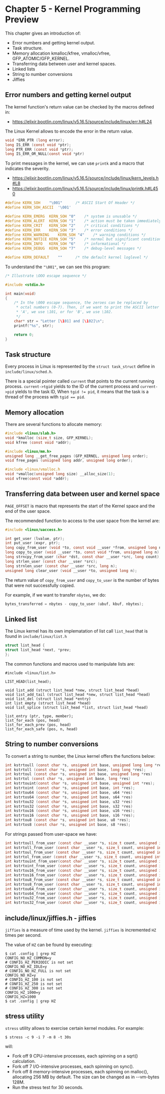 
# Chapter 5 - Kernel Programming Preview

This chapter gives an introduction of:

- Error numbers and getting kernel output.
- Task structure.
- Memory allocation kmalloc/kfree, vmalloc/vfree, GFP_ATOMIC/GFP_KERNEL.
- Transferring data between user and kernel spaces.
- Linked lists
- String to number conversions
- Jiffies

## Error numbers and getting kernel output

The kernel function's return value can be checked by the macros defined in:

- https://elixir.bootlin.com/linux/v5.16.5/source/include/linux/err.h#L24

The Linux Kernel allows to encode the error in the return value.

```c
void *ERR_PTR (long error);
long IS_ERR (const void *ptr);
long PTR_ERR (const void *ptr);
long IS_ERR_OR_NULL(const void *ptr)
```

To print messages in the kernel, we can use `printk` and a macro that indicates
the severity.

- https://elixir.bootlin.com/linux/v5.16.5/source/include/linux/kern_levels.h#L8
- https://elixir.bootlin.com/linux/v5.16.5/source/include/linux/printk.h#L450


```c
#define KERN_SOH	"\001"		/* ASCII Start Of Header */
#define KERN_SOH_ASCII	'\001'

#define KERN_EMERG	KERN_SOH "0"	/* system is unusable */
#define KERN_ALERT	KERN_SOH "1"	/* action must be taken immediately */
#define KERN_CRIT	KERN_SOH "2"	/* critical conditions */
#define KERN_ERR	KERN_SOH "3"	/* error conditions */
#define KERN_WARNING	KERN_SOH "4"	/* warning conditions */
#define KERN_NOTICE	KERN_SOH "5"	/* normal but significant condition */
#define KERN_INFO	KERN_SOH "6"	/* informational */
#define KERN_DEBUG	KERN_SOH "7"	/* debug-level messages */

#define KERN_DEFAULT	""		/* the default kernel loglevel */
```

To understand the `"\001"`, we can see this program:


```c
/* Illustrate \OOO escape sequence */

#include <stdio.h>

int main(void)
{
    /* In the \000 escape sequence, the zeroes can be replaced by
     * octal numbers (0-7). Then, if we want to print the ASCII letter
     * 'A', we use \101, or for 'B', we use \102.
     */
    char* str = "Letter [\101] and [\102]\n";
    printf("%s", str);

    return 0;
}
````

## Task structure

Every process in Linux is represented by the `struct task_struct` define
in `include/linux/sched.h`.

There is a special pointer called `current` that points to the current running
process. `current->tgid` yields to the ID of the current process and
`current->pid` yields to the task ID, When `tgid != pid`, it means that
the task is a thread of the process with `tgid == pid`.


## Memory allocation

There are several functions to allocate memory:


```c
#include <linux/slab.h>
void *kmalloc (size_t size, GFP_KERNEL);
void kfree (const void *addr);

#include <linux/mm.h>
unsigned long __get_free_pages (GFP_KERNEL, unsigned long order);
void free_pages (unsigned long addr, unsigned long order);

#include <linux/vmalloc.h
void *vmalloc(unsigned long size) __alloc_size(1);
void vfree(const void *addr);
```

## Transferring data between user and kernel space

`PAGE_OFFSET` is macro that represents the start of the Kernel space and the
end of the user space.

The recommended function to access to the user space from the kernel are:

```c
#include <linux/uaccess.h>

int get_user (lvalue, ptr);
int put_user (expr, ptr);
long copy_from_user (void *to, const void __user *from, unsigned long n);
long copy_to_user (void __user *to, const void *from, unsigned long n);
long strncpy_from_user (char *dst, const char __user *src, long count);
long strlen_user (const char __user *src);
long strnlen_user (const char __user *src, long n);
unsigned long clear_user (void __user *to, unsigned long n);
```

The return value of `copy_from_user` and `copy_to_user` is the number
of bytes that were not successfully copied.

For example, if we want to transfer `nbytes`, we do:

```c
bytes_transferred = nbytes - copy_to_user (ubuf, kbuf, nbytes);
```

## Linked list

The Linux kernel has its own implematation of list call `list_head` that is found
in `include/linux/list.h`

```c
struct list_head {
struct list_head *next, *prev;
};
```

The common functions and macros used to manipulate lists are:

```
#include <linux/list.h>

LIST_HEAD(list_head);

void list_add (struct list_head *new, struct list_head *head)
void list_add_tail (struct list_head *new, struct list_head *head)
void list_del (struct list_head *entry)
int list_empty (struct list_head *head)
void list_splice (struct list_head *list, struct list_head *head)

list_entry (ptr, type, member);
list_for_each (pos, head)
list_for_each_prev (pos, head)
list_for_each_safe (pos, n, head)
```

## String to number conversions

To convert a string to number, the Linux kernel offers the functions below:

```c
int kstrtoull (const char *s, unsigned int base, unsigned long long *res);
int kstrtoll (const char *s, unsigned int base, long long *res);
int kstrtoul (const char *s, unsigned int base, unsigned long *res)
int kstrtol (const char *s, unsigned int base, long *res)
int kstrtouint(const char *s, unsigned int base, unsigned int *res);
int kstrtoint (const char *s, unsigned int base, int *res);
int kstrtou64 (const char *s, unsigned int base, u64 *res)
int kstrtos64 (const char *s, unsigned int base, s64 *res)
int kstrtou32 (const char *s, unsigned int base, u32 *res)
int kstrtos32 (const char *s, unsigned int base, s32 *res)
int kstrtou16 (const char *s, unsigned int base, u16 *res);
int kstrtos16 (const char *s, unsigned int base, s16 *res);
int kstrtou8 (const char *s, unsigned int base, u8 *res);
int kstrtos8 (const char *s, unsigned int base, s8 *res);
```

For strings passed from user-space we have:

```c
int kstrtoull_from_user (const char __user *s, size_t count, unsigned int base, unsigned long long *res);
int kstrtoll_from_user (const char __user *s, size_t count, unsigned int base, long long *res);
int kstrtoul_from_user (const char __user *s, size_t count, unsigned int base, unsigned long *res);
int kstrtol_from_user (const char __user *s, size_t count, unsigned int base, long *res);
int kstrtouint_from_user(const char __user *s, size_t count, unsigned int base, unsigned int *res);
int kstrtoint_from_user (const char __user *s, size_t count, unsigned int base, int *res);
int kstrtou16_from_user (const char __user *s, size_t count, unsigned int base, u16 *res);
int kstrtos16_from_user (const char __user *s, size_t count, unsigned int base, s16 *res);
int kstrtou8_from_user (const char __user *s, size_t count, unsigned int base, u8 *res);
int kstrtos8_from_user (const char __user *s, size_t count, unsigned int base, s8 *res);
int kstrtou64_from_user (const char __user *s, size_t count, unsigned int base, u64 *res);
int kstrtos64_from_user (const char __user *s, size_t count, unsigned int base, s64 *res);
int kstrtou32_from_user (const char __user *s, size_t count, unsigned int base, u32 *res);
int kstrtos32_from_user (const char __user *s, size_t count, unsigned int base, s32 *res);
```

## include/linux/jiffies.h - jiffies

`jiffies` is a measure of time used by the kernel. `jiffies` is incremented
`HZ` times per second.

The value of `HZ` can be found by executing:

```shell
$ cat .config | grep HZ
CONFIG_NO_HZ_COMMON=y
# CONFIG_HZ_PERIODIC is not set
CONFIG_NO_HZ_IDLE=y
# CONFIG_NO_HZ_FULL is not set
CONFIG_NO_HZ=y
# CONFIG_HZ_100 is not set
# CONFIG_HZ_250 is not set
# CONFIG_HZ_300 is not set
CONFIG_HZ_1000=y
CONFIG_HZ=1000
$ cat .config | grep HZ
```

## stress utility

`stress` utility allows to exercise certain kernel modules. For example:

```shell
$ stress -c 9 -i 7 -m 8 -t 30s
```
will:

- Fork off 9 CPU-intensive processes, each spinning on a sqrt() calculation.
- Fork off 7 I/O-intensive processes, each spinning on sync().
- Fork off 8 memory-intensive processes, each spinning on malloc(), allocating 256 MB by default.
  The size can be changed as in --vm-bytes 128M.
- Run the stress test for 30 seconds.


